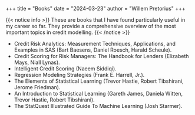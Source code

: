+++
title = "Books"
date = "2024-03-23"
author = "Willem Pretorius"
+++

{{< notice info >}}
These are books that I have found particularly useful in my career so far. They provide a comprehensive overview of the most important topics in credit modelling.
{{< /notice >}}

* Credit Risk Analytics: Measurement Techniques, Applications, and Examples in SAS (Bart Baesens, Daniel Roesch, Harald Scheule).
* Credit Scoring for Risk Managers: The Handbook for Lenders (Elizabeth Mays, Niall Lynas).
* Intelligent Credit Scoring (Naeem Siddiqi).
* Regression Modeling Strategies (Frank E. Harrell, Jr.).
* The Elements of Statistical Learning (Trevor Hastie, Robert Tibshirani, Jerome Friedman).
* An Introduction to Statistical Learning (Gareth James, Daniela Witten, Trevor Hastie, Robert Tibshirani).
* The StatQuest Illustrated Guide To Machine Learning (Josh Starmer).


